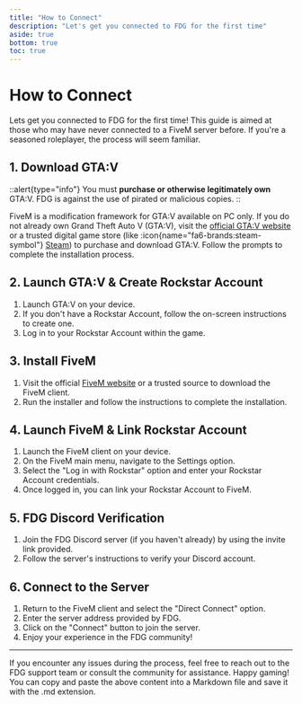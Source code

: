 ```yaml
---
title: "How to Connect"
description: "Let's get you connected to FDG for the first time"
aside: true
bottom: true
toc: true
---
```


# How to Connect

Lets get you connected to FDG for the first time! This guide is aimed at those who may have never connected to a FiveM server before. If you're a seasoned roleplayer, the process will seem familiar.

## 1. Download GTA:V

::alert{type="info"}
You must **purchase or otherwise legitimately own** GTA:V. FDG is against the use of pirated or malicious copies.
::

FiveM is a modification framework for GTA:V available on PC only. If you do not already own Grand Theft Auto V (GTA:V), visit the [official GTA:V website](https://www.rockstargames.com/gta-v) or a trusted digital game store (like :icon{name="fa6-brands:steam-symbol"} [Steam](https://store.steampowered.com/)) to purchase and download GTA:V. Follow the prompts to complete the installation process.

## 2. Launch GTA:V & Create Rockstar Account

1. Launch GTA:V on your device.
2. If you don't have a Rockstar Account, follow the on-screen instructions to create one.
3. Log in to your Rockstar Account within the game.

## 3. Install FiveM

1. Visit the official [FiveM website](https://fivem.net) or a trusted source to download the FiveM client.
2. Run the installer and follow the instructions to complete the installation.

## 4. Launch FiveM & Link Rockstar Account

1. Launch the FiveM client on your device.
2. On the FiveM main menu, navigate to the Settings option.
3. Select the "Log in with Rockstar" option and enter your Rockstar Account credentials.
4. Once logged in, you can link your Rockstar Account to FiveM.

## 5. FDG Discord Verification

1. Join the FDG Discord server (if you haven't already) by using the invite link provided.
2. Follow the server's instructions to verify your Discord account.

## 6. Connect to the Server

1. Return to the FiveM client and select the "Direct Connect" option.
2. Enter the server address provided by FDG.
3. Click on the "Connect" button to join the server.
4. Enjoy your experience in the FDG community!

---

If you encounter any issues during the process, feel free to reach out to the FDG support team or consult the community for assistance. Happy gaming!
You can copy and paste the above content into a Markdown file and save it with the .md extension.